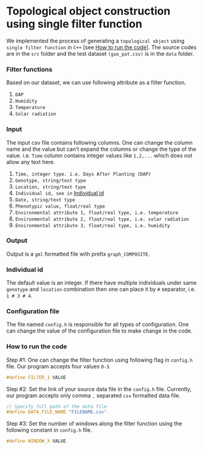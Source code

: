 Topological object construction using single filter function
============================================================

We implemented the process of generating a `topological object` using `single filter function` in `C++` [see [How to run the code](#How-to-run-the-code)].
The source codes are in the `src` folder and the test dataset `(gxe_pat.csv)` is in the `data` folder.

### Filter functions
Based on our dataset, we can use following attribute as a filter function.
1. `DAP`
2. `Humidity`
3. `Temperature`
4. `Solar radiation`

### Input
The input csv file contains following columns. One can change the column name and the value but can't expand the columns or change the type of the value. i.e. `Time` column contains integer values like `1,2,...` which does not allow any text here.
1. `Time, integer type. i.e. Days After Planting (DAP)`
2. `Genotype, string/text type`
3. `Location, string/text type`
4. `Individual id, see in` [Individual id](#individual-id)
5. `Date, string/text type`
6. `Phenotypic value, float/real type`
7. `Environmental attribute 1, float/real type, i.e. temperature`
8. `Environmental attribute 2, float/real type, i.e. solar radiation`
9. `Environmental attribute 3, float/real type, i.e. humidity`

### Output
Output is a `gml` formatted file with prefix `graph_COMPOSITE`.

### Individual id
The default value is an integer. If there have multiple individuals under same `genotype` and `location` combination then one can place it by ` # ` separator, i.e. `1 # 3 # 4`.

### Configuration file
The file named `config.h` is responsible for all types of configuration. One can change the value of the configuration file to make change in the code.

### How to run the code
Step #1: One can change the filter function using following flag in `config.h` file. Our program accepts four values `0-3`.
```cpp
#define FILTER_1 VALUE
```

Step #2: Set the link of your source data file in the `config.h` file. Currently, our program accepts only comma `,` separated `csv` formatted data file.
```cpp
// Specify full path of the data file
#define DATA_FILE_NAME "FILENAME.csv"
```

Step #3: Set the number of windows along the filter function using the following constant in `config.h` file.
```cpp
#define WINDOW_X VALUE
``` 



